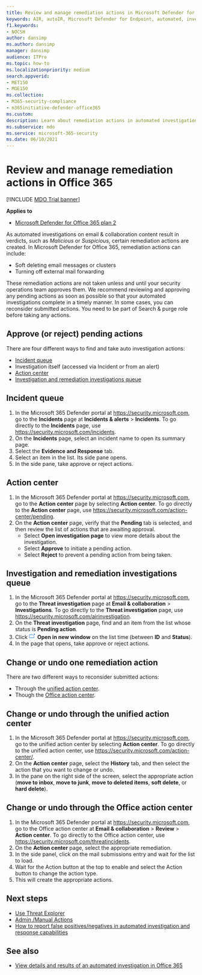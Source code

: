 ```yaml
---
title: Review and manage remediation actions in Microsoft Defender for Office 365
keywords: AIR, autoIR, Microsoft Defender for Endpoint, automated, investigation, response, remediation, threats, advanced, threat, protection
f1.keywords:
- NOCSH
author: dansimp
ms.author: dansimp
manager: dansimp
audience: ITPro
ms.topic: how-to
ms.localizationpriority: medium
search.appverid:
- MET150
- MOE150
ms.collection:
- M365-security-compliance
- m365initiative-defender-office365
ms.custom:
description: Learn about remediation actions in automated investigation and response capabilities in Microsoft Defender for Office 365 Plan 2.
ms.subservice: mdo
ms.service: microsoft-365-security
ms.date: 06/10/2021
---
```


# Review and manage remediation actions in Office 365

[!INCLUDE [MDO Trial banner](../includes/mdo-trial-banner.md)]

**Applies to**
- [Microsoft Defender for Office 365 plan 2](defender-for-office-365.md)

As automated investigations on email & collaboration content result in verdicts, such as *Malicious* or *Suspicious*, certain remediation actions are created. In Microsoft Defender for Office 365, remediation actions can include:

- Soft deleting email messages or clusters
- Turning off external mail forwarding

These remediation actions are not taken unless and until your security operations team approves them. We recommend reviewing and approving any pending actions as soon as possible so that your automated investigations complete in a timely manner. In some cases, you can reconsider submitted actions.  You need to be part of Search & purge role before taking any actions.

## Approve (or reject) pending actions

There are four different ways to find and take auto investigation actions:

- [Incident queue](https://security.microsoft.com/incidents)
- Investigation itself (accessed via Incident or from an alert)
- [Action center](https://security.microsoft.com/action-center/pending)
- [Investigation and remediation investigations queue](https://security.microsoft.com/airinvestigation)

## Incident queue

1. In the Microsoft 365 Defender portal at <https://security.microsoft.com>, go to the **Incidents** page at **Incidents & alerts** \> **Incidents**. To go directly to the **Incidents** page, use <https://security.microsoft.com/incidents>.
2. On the **Incidents** page, select an incident name to open its summary page.
3. Select the **Evidence and Response** tab.
4. Select an item in the list. Its side pane opens.
5. In the side pane, take approve or reject actions.

## Action center

1. In the Microsoft 365 Defender portal at <https://security.microsoft.com>, go to the **Action center** page by selecting **Action center**. To go directly to the **Action center** page, use <https://security.microsoft.com/action-center/pending>.
2. On the **Action center** page, verify that the **Pending** tab is selected, and then review the list of actions that are awaiting approval.
   - Select **Open investigation page** to view more details about the investigation.
   - Select **Approve** to initiate a pending action.
   - Select **Reject** to prevent a pending action from being taken.

## Investigation and remediation investigations queue

1. In the Microsoft 365 Defender portal at <https://security.microsoft.com>, go to the **Threat investigation** page at **Email & collaboration** \> **Investigations**. To go directly to the **Threat investigation** page, use <https://security.microsoft.com/airinvestigation>.
2. On the **Threat investigation** page, find and an item from the list whose status is **Pending action**.
3. Click ![Open in new window icon.](../../media/m365-cc-sc-open-icon.png) **Open in new window** on the list time (between **ID** and **Status**).
4. In the page that opens, take approve or reject actions.

## Change or undo one remediation action

There are two different ways to reconsider submitted actions:

- Through the [unified action center](https://security.microsoft.com/action-center).
- Though the [Office action center](https://security.microsoft.com/threatincidents).

## Change or undo through the unified action center

1. In the Microsoft 365 Defender portal at <https://security.microsoft.com>, go to the unified action center by selecting **Action center**. To go directly to the unified action center, use <https://security.microsoft.com/action-center/>.
2. On the **Action center** page, select the **History** tab, and then select the action that you want to change or undo.
3. In the pane on the right side of the screen, select the appropriate action (**move to inbox**, **move to junk**, **move to deleted items**, **soft delete**, or **hard delete**).

## Change or undo through the Office action center

1. In the Microsoft 365 Defender portal at <https://security.microsoft.com>, go to the Office action center at **Email & collaboration** \> **Review** \> **Action center**. To go directly to the Office action center, use <https://security.microsoft.com/threatincidents>.
2. On the **Action center** page, select the appropriate remediation.
3. In the side panel, click on the mail submissions entry and wait for the list to load.
4. Wait for the Action button at the top to enable and select the Action button to change the action type.
5. This will create the appropriate actions.

## Next steps

- [Use Threat Explorer](threat-explorer.md)
- [Admin /Manual Actions](remediate-malicious-email-delivered-office-365.md)
- [How to report false positives/negatives in automated investigation and response capabilities](air-report-false-positives-negatives.md)

## See also

- [View details and results of an automated investigation in Office 365](air-view-investigation-results.md)
